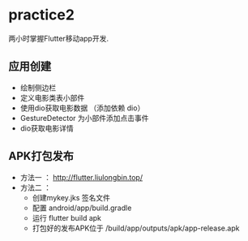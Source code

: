 # practice2

两小时掌握Flutter移动app开发.
## 应用创建
  * 绘制侧边栏
  * 定义电影类表小部件
  * 使用dio获取电影数据 （添加依赖 dio）
  * GestureDetector 为小部件添加点击事件
  * dio获取电影详情
## APK打包发布
  * 方法一 ： http://flutter.liulongbin.top/
  * 方法二 ： 
    * 创建mykey.jks 签名文件
    * 配置 android/app/build.gradle 
    * 运行 flutter build apk
    * 打包好的发布APK位于 <app dir>/build/app/outputs/apk/app-release.apk